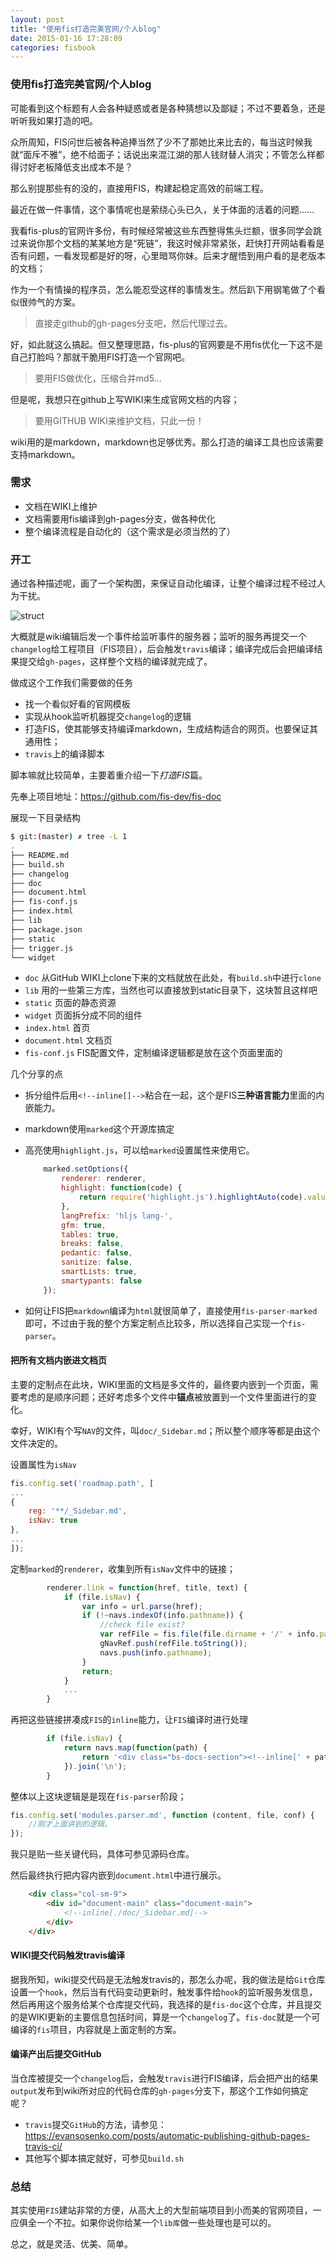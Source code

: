```yaml
---
layout: post
title: "使用fis打造完美官网/个人blog"
date: 2015-01-16 17:28:09
categories: fisbook 
---
```


### 使用fis打造完美官网/个人blog

可能看到这个标题有人会各种疑惑或者是各种猜想以及鄙疑；不过不要着急，还是听听我如果打造的吧。

众所周知，FIS问世后被各种追捧当然了少不了那她比来比去的，每当这时候我就“面斥不雅”，绝不给面子；话说出来混江湖的那人钱财替人消灾；不管怎么样都得讨好老板降低支出成本不是？

那么别提那些有的没的，直接用FIS，构建起稳定高效的前端工程。

最近在做一件事情，这个事情呢也是萦绕心头已久，关于体面的活着的问题......

我看fis-plus的官网许多份，有时候经常被这些东西整得焦头烂额，很多同学会跳过来说你那个文档的某某地方是“死链”，我这时候非常紧张，赶快打开网站看看是否有问题，一看发现都是好的呀，心里暗骂你妹。后来才醒悟到用户看的是老版本的文档；

作为一个有情操的程序员，怎么能忍受这样的事情发生。然后趴下用钢笔做了个看似很帅气的方案。

> 直接走github的gh-pages分支吧，然后代理过去。

好，如此就这么搞起。但又整理思路，fis-plus的官网要是不用fis优化一下这不是自己打脸吗？那就干脆用FIS打造一个官网吧。

> 要用FIS做优化，压缩合并md5...

但是呢，我想只在github上写WIKI来生成官网文档的内容；

> 要用GITHUB WIKI来维护文档，只此一份！

wiki用的是markdown，markdown也足够优秀。那么打造的编译工具也应该需要支持markdown。

### 需求
- 文档在WIKI上维护
- 文档需要用fis编译到gh-pages分支，做各种优化
- 整个编译流程是自动化的（这个需求是必须当然的了）

### 开工
通过各种描述呢，画了一个架构图，来保证自动化编译，让整个编译过程不经过人为干扰。

![struct](/images/dev/o-site.png)

大概就是wiki编辑后发一个事件给监听事件的服务器；监听的服务再提交一个`changelog`给工程项目（FIS项目），后会触发`travis`编译；编译完成后会把编译结果提交给`gh-pages`，这样整个文档的编译就完成了。

做成这个工作我们需要做的任务
- 找一个看似好看的官网模板
- 实现从hook监听机器提交`changelog`的逻辑
- 打造FIS，使其能够支持编译markdown，生成结构适合的网页。也要保证其通用性；
- `travis`上的编译脚本

脚本嘛就比较简单，主要着重介绍一下*打造FIS*篇。

先奉上项目地址：https://github.com/fis-dev/fis-doc

展现一下目录结构

```bash
$ git:(master) ✗ tree -L 1
.
├── README.md
├── build.sh
├── changelog
├── doc
├── document.html
├── fis-conf.js
├── index.html
├── lib
├── package.json
├── static
├── trigger.js
└── widget
```

- `doc` 从GitHub WIKI上clone下来的文档就放在此处，有`build.sh`中进行`clone`
- `lib` 用的一些第三方库，当然也可以直接放到static目录下，这块暂且这样吧
- `static` 页面的静态资源
- `widget` 页面拆分成不同的组件
- `index.html` 首页
- `document.html` 文档页
- `fis-conf.js` FIS配置文件，定制编译逻辑都是放在这个页面里面的

几个分享的点
- 拆分组件后用`<!--inline[]-->`粘合在一起，这个是FIS**三种语言能力**里面的内嵌能力。
- markdown使用`marked`这个开源库搞定
- 高亮使用`highlight.js`，可以给`marked`设置属性来使用它。
    
    ```javascript
        marked.setOptions({
            renderer: renderer,
            highlight: function(code) {
                return require('highlight.js').highlightAuto(code).value;
            },
            langPrefix: 'hljs lang-',
            gfm: true,
            tables: true,
            breaks: false,
            pedantic: false,
            sanitize: false,
            smartLists: true,
            smartypants: false
        });
   ```
- 如何让FIS把`markdown`编译为`html`就很简单了，直接使用`fis-parser-marked`即可，不过由于我的整个方案定制点比较多，所以选择自己实现一个`fis-parser`。

#### 把所有文档内嵌进文档页

主要的定制点在此块，WIKI里面的文档是多文件的，最终要内嵌到一个页面，需要考虑的是顺序问题；还好考虑多个文件中**锚点**被放置到一个文件里面进行的变化。

幸好，WIKI有个写`NAV`的文件，叫`doc/_Sidebar.md`；所以整个顺序等都是由这个文件决定的。

设置属性为`isNav`
```javascript
fis.config.set('roadmap.path', [
...
{
    reg: '**/_Sidebar.md',
    isNav: true
},
...
]);
```
定制`marked`的`renderer`，收集到所有`isNav`文件中的链接；
```javascript
        renderer.link = function(href, title, text) {
            if (file.isNav) {
                var info = url.parse(href);
                if (!~navs.indexOf(info.pathname)) {
                    //check file exist?
                    var refFile = fis.file(file.dirname + '/' + info.pathname + '.md');
                    gNavRef.push(refFile.toString());
                    navs.push(info.pathname);
                }
                return;
            }
            ...
        }
```

再把这些链接拼凑成`FIS`的`inline`能力，让`FIS`编译时进行处理

```javascript
        if (file.isNav) {
            return navs.map(function(path) {
                return '<div class="bs-docs-section"><!--inline[' + path + '.md]--></div>';
            }).join('\n');
        }
```

整体以上这块逻辑是是现在`fis-parser`阶段；

```javascript
fis.config.set('modules.parser.md', function (content, file, conf) {
    //刚才上面讲到的逻辑。
});
```

我只是贴一些关键代码，具体可参见源码仓库。

然后最终执行把内容内嵌到`document.html`中进行展示。

```html
    <div class="col-sm-9">
        <div id="document-main" class="document-main">
            <!--inline[./doc/_Sidebar.md]-->
        </div>
    </div>
```
#### WIKI提交代码触发travis编译
据我所知，wiki提交代码是无法触发travis的，那怎么办呢，我的做法是给`Git`仓库设置一个`hook`，然后当有代码变动更新时，触发事件给`hook`的监听服务发信息，然后再用这个服务给某个仓库提交代码，我选择的是`fis-doc`这个仓库，并且提交的是WIKI更新的主要信息包括时间，算是一个`changelog`了。`fis-doc`就是一个可编译的`fis`项目，内容就是上面定制的方案。

#### 编译产出后提交GitHub

当仓库被提交一个`changelog`后，会触发`travis`进行FIS编译，后会把产出的结果`output`发布到wiki所对应的代码仓库的`gh-pages`分支下，那这个工作如何搞定呢？

- `travis`提交`GitHub`的方法，请参见：https://evansosenko.com/posts/automatic-publishing-github-pages-travis-ci/
- 其他写个脚本搞定就好，可参见`build.sh`

### 总结
其实使用`FIS`建站非常的方便，从高大上的大型前端项目到小而美的官网项目，一应俱全一个不拉。如果你说你给某一个`lib库`做一些处理也是可以的。

总之，就是灵活、优美、简单。